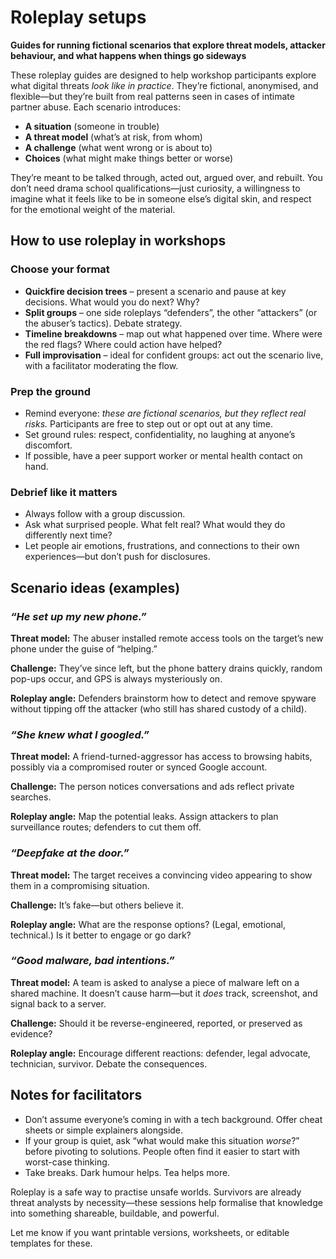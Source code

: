 # Roleplay setups

**Guides for running fictional scenarios that explore threat models, attacker behaviour, and what happens when things go sideways**

These roleplay guides are designed to help workshop participants explore what digital threats *look like in practice*. They’re fictional, anonymised, and flexible—but they’re built from real patterns seen in cases of intimate partner abuse. Each scenario introduces:

* **A situation** (someone in trouble)
* **A threat model** (what’s at risk, from whom)
* **A challenge** (what went wrong or is about to)
* **Choices** (what might make things better or worse)

They’re meant to be talked through, acted out, argued over, and rebuilt. You don’t need drama school 
qualifications—just curiosity, a willingness to imagine what it feels like to be in someone else’s digital skin, 
and respect for the emotional weight of the material.

## How to use roleplay in workshops

### Choose your format

* **Quickfire decision trees** – present a scenario and pause at key decisions. What would you do next? Why?
* **Split groups** – one side roleplays “defenders”, the other “attackers” (or the abuser’s tactics). Debate strategy.
* **Timeline breakdowns** – map out what happened over time. Where were the red flags? Where could action have helped?
* **Full improvisation** – ideal for confident groups: act out the scenario live, with a facilitator moderating the flow.

### Prep the ground

* Remind everyone: *these are fictional scenarios, but they reflect real risks.* Participants are free to step out or opt out at any time.
* Set ground rules: respect, confidentiality, no laughing at anyone’s discomfort.
* If possible, have a peer support worker or mental health contact on hand.

### Debrief like it matters

* Always follow with a group discussion.
* Ask what surprised people. What felt real? What would they do differently next time?
* Let people air emotions, frustrations, and connections to their own experiences—but don’t push for disclosures.

## Scenario ideas (examples)

### *“He set up my new phone.”*

**Threat model:** The abuser installed remote access tools on the target’s new phone under the guise of “helping.”

**Challenge:** They’ve since left, but the phone battery drains quickly, random pop-ups occur, and GPS is always mysteriously on.

**Roleplay angle:** Defenders brainstorm how to detect and remove spyware without tipping off the attacker (who still has shared custody of a child).

### *“She knew what I googled.”*

**Threat model:** A friend-turned-aggressor has access to browsing habits, possibly via a compromised router or synced Google account.

**Challenge:** The person notices conversations and ads reflect private searches.

**Roleplay angle:** Map the potential leaks. Assign attackers to plan surveillance routes; defenders to cut them off.

### *“Deepfake at the door.”*

**Threat model:** The target receives a convincing video appearing to show them in a compromising situation.

**Challenge:** It’s fake—but others believe it.

**Roleplay angle:** What are the response options? (Legal, emotional, technical.) Is it better to engage or go dark?

### *“Good malware, bad intentions.”*

**Threat model:** A team is asked to analyse a piece of malware left on a shared machine. It doesn’t cause harm—but 
it *does* track, screenshot, and signal back to a server.

**Challenge:** Should it be reverse-engineered, reported, or preserved as evidence?

**Roleplay angle:** Encourage different reactions: defender, legal advocate, technician, survivor. Debate the consequences.

## Notes for facilitators

* Don’t assume everyone’s coming in with a tech background. Offer cheat sheets or simple explainers alongside.
* If your group is quiet, ask “what would make this situation *worse*?” before pivoting to solutions. People often find it easier to start with worst-case thinking.
* Take breaks. Dark humour helps. Tea helps more.

Roleplay is a safe way to practise unsafe worlds. Survivors are already threat analysts by necessity—these sessions help formalise that knowledge into something shareable, buildable, and powerful.

Let me know if you want printable versions, worksheets, or editable templates for these.
